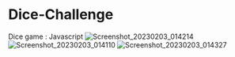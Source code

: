 # Dice-Challenge
Dice game : Javascript 
![Screenshot_20230203_014214](https://user-images.githubusercontent.com/72501356/221048880-7701155e-e49f-4a40-90f3-6cd36dbf8a25.png)
![Screenshot_20230203_014110](https://user-images.githubusercontent.com/72501356/221048911-49664221-5003-4733-b1b3-12820c6c47bd.png)
![Screenshot_20230203_014327](https://user-images.githubusercontent.com/72501356/221049096-f0f7cee1-cfbe-4d11-81b5-39a9f6f12f56.png)
